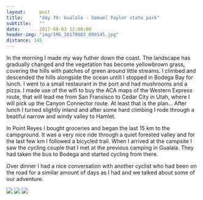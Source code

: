 ```yaml
---
layout:     post
title:      "day 79: Gualala - Samuel Taylor state park"
subtitle:   ""
date:       2017-08-03 12:00:00
header-img: "img/IMG_20170803_090545.jpg"
distance: 145
---
```


In the morning I made my way futher down the coast.
The landscape has gradually changed and the vegetation has become yellowbrown grass, covering the hills with patches of green around little streams.
I climbed and descended the hills alongside the ocean untill I stopped in Bodega Bay for lunch.
I went to a small restaurant in the port and had mushrooms and a pizza.
I made use of the wifi to buy the ACA maps of the Western Express route, that will lead me from San Fransisco to Cedar City in Utah, where I will pick up the Canyon Connector route.
At least that is the plan...
After lunch I turned slightly inland and after some hard climbing I rode through a beatiful narrow and windy valley to Hamlet.

In Point Reyes I bought groceries and began the last 15 km to the campground.
It was a very nice ride through a quiet forested valley and for the last few km I followed a bicycled trail.
When I arrived at the campsite I saw the cycling couple that I met at the previous camping in Gualala.
They had taken the bus to Bodega and started cycling from there.

Over dinner I had a nice conversation with another cyclist who had been on the road for a similar amount of days as I had and we talked about some of our adventure.



<img src="{{ site.baseurl }}/img/IMG_20170803_153323.jpg">
<span class="caption text-muted"></span>

<img src="{{ site.baseurl }}/img/IMG_20170803_154155.jpg">
<span class="caption text-muted"></span>

<img src="{{ site.baseurl }}/img/IMG_20170803_163042.jpg">
<span class="caption text-muted"></span>
